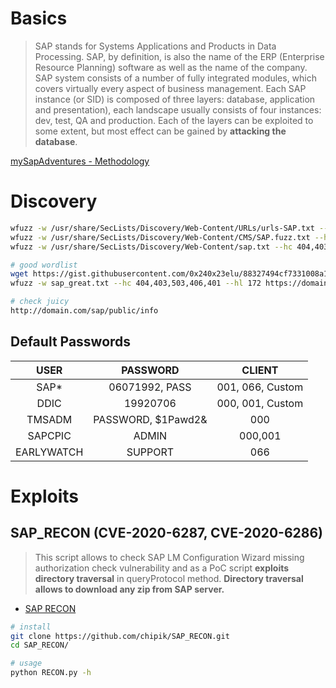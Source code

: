# Basics
>SAP stands for Systems Applications and Products in Data Processing. SAP, by definition, is also the name of the ERP (Enterprise Resource Planning) software as well as the name of the company. SAP system consists of a number of fully integrated modules, which covers virtually every aspect of business management.
Each SAP instance (or SID) is composed of three layers: database, application and presentation), each landscape usually consists of four instances: dev, test, QA and production. Each of the layers can be exploited to some extent, but most effect can be gained by **attacking the database**.

[mySapAdventures - Methodology](https://github.com/shipcod3/mySapAdventures)

# Discovery

```bash
wfuzz -w /usr/share/SecLists/Discovery/Web-Content/URLs/urls-SAP.txt --hc 404,403,503,406,401 --hl 172 https://domain.com/FUZZ
wfuzz -w /usr/share/SecLists/Discovery/Web-Content/CMS/SAP.fuzz.txt --hc 404,403,503,406,401 --hl 172 https://domain.com/FUZZ
wfuzz -w /usr/share/SecLists/Discovery/Web-Content/sap.txt --hc 404,403,503,406,401 --hl 172 https://domain.com/FUZZ

# good wordlist
wget https://gist.githubusercontent.com/0x240x23elu/88327494cf7331008a13bc7d5aabfe74/raw/62bed611cfef054ffbb9b8bd0a320a53671d9ee4/SAPwordlists.txt -o sap_great.txt
wfuzz -w sap_great.txt --hc 404,403,503,406,401 --hl 172 https://domain.com/FUZZ

# check juicy
http://domain.com/sap/public/info
```

## Default Passwords

|    USER    |      PASSWORD      |      CLIENT      |
| :--------: | :----------------: | :--------------: |
|    SAP\*   |   06071992, PASS   | 001, 066, Custom |
|    DDIC    |      19920706      | 000, 001, Custom |
|   TMSADM   | PASSWORD, $1Pawd2& |        000       |
|   SAPCPIC  |        ADMIN       |      000,001     |
| EARLYWATCH |       SUPPORT      |        066       |

# Exploits

## SAP_RECON (CVE-2020-6287, CVE-2020-6286)

> This script allows to check SAP LM Configuration Wizard missing authorization check vulnerability and as a PoC script **exploits directory traversal** in queryProtocol method.
> **Directory traversal allows to download any zip from SAP server.**

- [SAP RECON](https://github.com/chipik/SAP_RECON)
```bash
# install
git clone https://github.com/chipik/SAP_RECON.git 
cd SAP_RECON/

# usage
python RECON.py -h
```